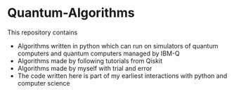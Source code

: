 # Quantum-Algorithms

This repository contains
  - Algorithms written in python which can run on simulators of quantum computers and quantum computers managed by IBM-Q
  - Algorithms made by following tutorials from Qiskit
  - Algorithms made by myself with trial and error
  - The code written here is part of my earliest interactions with python and computer science